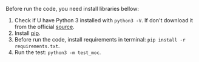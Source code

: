 Before run the code, you need install libraries bellow:

1. Check if U have Python 3 installed with `python3 -V`. If don't download it from the official [source](python.org/download/).
2. Install [pip](https://pip.pypa.io/en/stable/installation/#get-pip-py).
3. Before run the code, install requirements in terminal: `pip install -r requirements.txt`.
4. Run the test: `python3 -m test_moc`.
